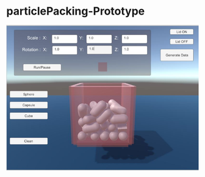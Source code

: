 # particlePacking-Prototype

![image](https://github.com/MinarAshiqTishan/particlePacking-Prototype/blob/master/sc.JPG)
